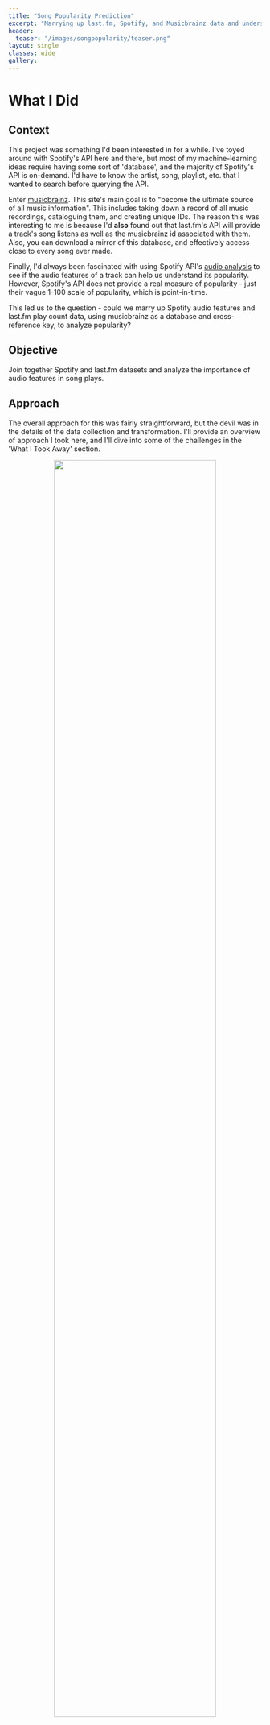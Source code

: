 ```yaml
---
title: "Song Popularity Prediction"
excerpt: "Marrying up last.fm, Spotify, and Musicbrainz data and understand if/how sonic features make a song popular"
header:
  teaser: "/images/songpopularity/teaser.png"
layout: single
classes: wide
gallery:
---
```


# What I Did

## Context
This project was something I'd been interested in for a while. I've toyed around with Spotify's API here and there, but most of my machine-learning ideas require having some sort of 'database', and the majority of Spotify's API is on-demand. I'd have to know the artist, song, playlist, etc. that I wanted to search before querying the API.

Enter [musicbrainz](https://musicbrainz.org/). This site's main goal is to "become the ultimate source of all music information". This includes taking down a record of all music recordings, cataloguing them, and creating unique IDs. The reason this was interesting to me is because I'd **also** found out that last.fm's API will provide a track's song listens as well as the musicbrainz id associated with them. Also, you can download a mirror of this database, and effectively access close to every song ever made.

Finally, I'd always been fascinated with using Spotify API's [audio analysis](https://developer.spotify.com/documentation/web-api/reference/#/operations/get-audio-analysis) to see if the audio features of a track can help us understand its popularity. However, Spotify's API does not provide a real measure of popularity - just their vague 1-100 scale of popularity, which is point-in-time. 

This led us to the question - could we marry up Spotify audio features and last.fm play count data, using musicbrainz as a database and cross-reference key, to analyze popularity?

## Objective
Join together Spotify and last.fm datasets and analyze the importance of audio features in song plays.

## Approach
The overall approach for this was fairly straightforward, but the devil was in the details of the data collection and transformation. I'll provide an overview of approach I took here, and I'll dive into some of the challenges in the 'What I Took Away' section.

<p align="center">
    <img src="/images/songpopularity/steps.png"  width="80%" height="80%">
    <br>
    <span class="figure-caption"> Project Steps </span>
</p>

**Goals of Each Step**
1. *Data Collection & Merging* - Develop 'database' of tracks from musicbrainz filtered to a sample year (2019), call Spotify and last.fm APIs to collect dependent variable and features, merge datasets using fuzzy logic as needed
2. *EDA & Data Preparation* - Evaluate data cleanliness, conduct univariate and multivariate analyses, analyze multicollinearity, encode categorical variables, and split data in test-train sets
3. *Model Selection* - Score and evaluate model families with hyperparameter tuning, select a go-forward model family for predictive power, select a go-forward model for feature comparison
4. *Model Evaluation - Predictive Power* - Evaluate best model family for predictive power, understand how well popularity can be predicted from audio and artist features
5. *Model Evaluation - Feature Importance* - Evaluate best model family for feature importance, understand which features have the most significant relationships with song popularity.

**Note** - a detailed PDF report on this is included at the bottom, in the 'Detail' section.

## Outcome
Ultimately, the model strengths were all fairly weak, from a performance standpoint, but we're able to learn a thing or two about audio features of popular songs.

**Performance**

<p align="center">
    <img src="/images/songpopularity/model_performance.png"  width="80%" height="80%">
    <br>
    <span class="figure-caption"> Model Scores, Test Data </span>
</p>

When we look at the most preditive model family, Gradient Boosted Regression, we see that it still has a fairly low R-squared value. However, this result might also tell us simply that it's far more complex to predict popularity than we thought. More specifically, this might tell us that trying to regress an exact play count (as opposed to 'hit or not' categorizations which are often used in this type of analysis), is very complex.

**Features**

To analyze features, we looked at our LASSO model output.

<p align="center">
    <img src="/images/songpopularity/feature_scores.png"  width="50%" height="50%">
    <br>
    <span class="figure-caption"> Feature Scores, LASSO model </span>
</p>

* **Ignored Features** - Valence, whether or not a song has a discernable time signature, and a number of keys (D, Eb, E, F\#, and G) did not have significant enough impact to be kept by the Lasso algorithm's regularization
* **Significant Feature - Artist Followers** -  The number of followers an artist has was highly significant, with a positive coefficient indiciating that each 1 additional follower may lead to as much as 0.04 additional listeners to a particular song
* **Significant Feature - Artist Popularity** - This similarly tells us that Spotify's measure of artist popularity (vaguely described as calculated from the popularity of the artists' tracks)
* **Significant Feature - Speechiness** - This showed a negative relationship, meaning that the more talking a track contains, the fewer plays it gets
* **Significant Feature - Liveness** - Interestingly, this showed a positive relationship, meaning the more live a track was, the more popular it was
* **Significant Feature - Acousticness** - This showed a negative relationship, meaning that the more acoustic a track is, the fewer plays it gets
* **Significant Feature - Danceability** - This showed a negative relationship, which was sur- prising - one might think that a more ‘danceable’ track is more likely to be popular
* **Significant Feature - Key of C#** - This showed a negative relationship, which makes some sense. This was the only significant feature related to keys - many others (especially popular keys) were excluded from the model. It seems that this is a less popular key to compose in (fewer songs were in C# than many other keys), and led to lower play count
* **Significant Feature - Instrumentalness** - This showed a negative relationship, meaning that the more interumental a track is, the fewer plays it gets. This might make some sense - it does seem that many people enjoy tracks with lyrics

# What I Took Away

## Technology & Techniques
* *API calling using `requests` and `time`* - Although I was vaguely aware of pre-existing libraries for API calls, I wanted to get my hands dirty with `requests`. All API calls were written there, using `time` to add waiting periods as-needed.
* *Fuzzy matching using `fuzzywuzzy`* - I was aware of fuzzy matching logic from my time using Alteryx, and `fuzzywuzzy`'s implementation was very useful when joining up the Spotify and last.fm data. Unfortunately, this was necessary, since last.fm didn't end up having many compatible musicbrainz song-level IDs, forcing me to match album IDs then fuzzymatch the track names.
* *Flowcharts with diagrams.net* - There's probably better apps out there, but for a free Google Drive-compatible Microsoft Visio knockoff, this was pretty dang good
* *scikit-learn for model stuff* - Classic. I used HistGradientBoostingRegressor, RandomForest, Lasso, Ridge, and Linear regressions. I also used GridSearchCV and KFolds to write up a consistent nested CV for the inital model eval.
* *pandas pandas pandas* - Enough said. One new thing this time around was leveraging `.apply()` and dictionaries within rows to iterate through the dataframe and apply fuzzy matching logic.

## Lessons Learned
* **Data science is sometimes more like 98% data wrangling** - Look, I knew most projects require 80% data wrangling, cleaning, etc. However - each step of the ETL process here came with like 5 curveballs, so by the end of the day, the vast majority of my time was spent just trying to get the data together.
* **Proper database schema documentation is great** - Musicbrainz had fantastic documentation of the different terms in their database, as well as documentation of the schema, [here](https://musicbrainz.org/doc/MusicBrainz_Database/Schema). This made the joining, while tedious, WAY easier than fumbling around in tables I knew nothing about.
* **Helper functions help** - Since I did so much joining and reviewing, I wrote up a few dataframe summary helper functions that proved super useful throughout ETL.
* **Still left bias on the table** - Because there was a fair amount of loss between my initial dataset and records which were returned from all APIs and survived fuzzy-matching, there's pretty much no way the final dataset isn't biased in some way. More work would be needed to investigate, and even more to rectify this.
* **Complexity of human decision making** - All that work for a 0.3 R-squared?? Jokes aside, I actually wasn't too surprised to find that it's hard to predict human behavior (play counts), especially to a degree of magnitude. 
* **APIs are always tougher than they seem** - I do this every time. "Oh, they've got an API - it'll be super easy to get the data". That's true, when you're not marrying up multiple data sources with codes and ID fields that may or may not match. Woof.

---

# Notebooks

[Github Repo](https://github.com/astaylor92/songpopularity)

---

# Detail - Data Collection

For this one, I wanted to do a bit of a deep-dive on the ETL process, to give a better idea of the steps involved in collecting and joining the data. This covers, in detail, the steps taken to complete step 1 - Data Collection & Merging. I'll walk through the steps taken, in sequence, and comment on some of the challenges.

## Musicbrainz - Building the Database

First, I needed to "build the database". This was where musicbrainz's database came in handy. Technically, I could have set up the full PostgreSQL database, but that would've taken quite a bit of time, and at first, I only thought I'd need a few tables. Their database schema is below:

<p align="center">
    <img src="/images/songpopularity/mb_schema.png"  width="80%" height="80%">
    <br>
    <span class="figure-caption"> Musicbrainz Database Schema </span>
</p>

The number of tables, I soon learned, grew from a single 'tracks' table with track IDs to a combination of 'album'-level and 'track'-level tables. I drew out a full, field-level diagram, but it's... not legible in this format. So a set of major steps with simplified diagrams is below.

### Step 1 - Develop album-level dataset, starting with 'release' table

<p align="center">
    <img src="/images/songpopularity/album_diagram.png"  width="80%" height="80%">
    <br>
    <span class="figure-caption"> Step 1 - Album-Level </span>
</p>

1. Join with artist information on the release ID to get the name of the artist for later searching
2. Join with release country information on release ID to add in year of release
3. Join to medium information (think CD vs tape vs digital) on release ID to get medium ID

**Note on Loss** - The only place during the database creation with loss was the join to release country information, which resulted in about 2% record loss.

### Step 2 - Develop track-level dataset, starting with 'track' table

<p align="center">
    <img src="/images/songpopularity/song_diagram.png"  width="80%" height="80%">
    <br>
    <span class="figure-caption"> Step 2 - Song-Level </span>
</p>

1. Join with recording to get recording info (think individual recording session) and recording ID
2. Join with ISRC table to get ISRC for API calls

### Step 3 - Join and filter

<p align="center">
    <img src="/images/songpopularity/final_join.png"  width="70%" height="70%">
    <br>
    <span class="figure-caption"> Step 3 - Final Join </span>
</p>

1. Join album & track-level datasets together
2. Filter for 2019 songs, and take 10% sample

### Output of Database Creation

The result of these joins was 900kn records, representing a random sample of songs released in 2019.

## Spotify - API Calls

Using the Spotify API was the real limiter. Many of the APIs had to be done in batches of 50-100 or individual album/track. There was also an invisible rate limit, so code had to be written to read the response headers RETRY statement and make sure pauses were introduced to avoid total timeouts. The diagram below shows the calls and their responses. 

<p align="center">
    <img src="/images/songpopularity/spotify_api.png"  width="80%" height="80%">
    <br>
    <span class="figure-caption"> Spotify API Calls </span>
</p>

**Note on Loss** - Although 900k records were introduced, due to rate limits, only 50k songs were retrieved from the first API call (ISRC > TRACK URI). From there, due to Spotify's URI system, very minimal loss was experienced in the remaining calls.

## last.fm - API Calls

This was an even trickier call. Initially, I had understood that the last.fm database had musicbrainz IDs for each song. However, I came to find out that their capability for that was discontinued, and they only match MBIDs for albums. This required me to first pull each album, then query for their songs based on the album and track name, which resulted in some loss.

<p align="center">
    <img src="/images/songpopularity/lastfm_api.png"  width="65%" height="65%">
    <br>
    <span class="figure-caption"> last.fm API Calls </span>
</p>

**Note on Loss** - All 50k records from the Spotify API were used, which resulted in 44k albums. The first step, MBID > ALBUM INFO, resulted in about 14% loss. Further, ALBUM INFO > SONG PLAYS resulted in 20% loss. Unfortunately, it looks like last.fm's API and database storage were not as strong as Spotify's.


## Final Join and Fuzzy Match

Finally, I got to marry it all together! First, I joined the query results together using release ID. Then, I used `fuzzywuzzy` to match the track names. At long last, I had a full dataset. 

<p align="center">
    <img src="/images/songpopularity/api_join.png"  width="75%" height="75%">
    <br>
    <span class="figure-caption"> Final Join - All Data </span>
</p>

**Note on Loss** - The final dataset was ~29k records - the 50k records from the Spotify call, reduced by ~40% from the last.fm API.